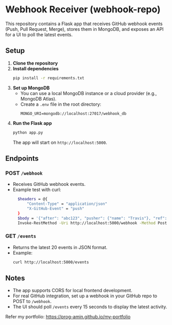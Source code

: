 # Webhook Receiver (webhook-repo)

This repository contains a Flask app that receives GitHub webhook events (Push, Pull Request, Merge), stores them in MongoDB, and exposes an API for a UI to poll the latest events.

## Setup

1. **Clone the repository**
2. **Install dependencies**
   ```bash
   pip install -r requirements.txt
   ```
3. **Set up MongoDB**
   - You can use a local MongoDB instance or a cloud provider (e.g., MongoDB Atlas).
   - Create a `.env` file in the root directory:
     ```env
     MONGO_URI=mongodb://localhost:27017/webhook_db
     ```
4. **Run the Flask app**
   ```bash
   python app.py
   ```
   The app will start on `http://localhost:5000`.

## Endpoints

### POST `/webhook`
- Receives GitHub webhook events.
- Example test with curl:
  ```bash
    $headers = @{
        "Content-Type" = "application/json"
        "X-GitHub-Event" = "push"
    }
    $body = '{"after": "abc123", "pusher": {"name": "Travis"}, "ref": "refs/heads/staging"}'
    Invoke-RestMethod -Uri http://localhost:5000/webhook -Method Post -Headers $headers -Body $body
  ```

### GET `/events`
- Returns the latest 20 events in JSON format.
- Example:
  ```bash
  curl http://localhost:5000/events
  ```

## Notes
- The app supports CORS for local frontend development.
- For real GitHub integration, set up a webhook in your GitHub repo to POST to `/webhook`.
- The UI should poll `/events` every 15 seconds to display the latest activity.

Refer my portfolio: https://prog-amin.github.io/my-portfolio
